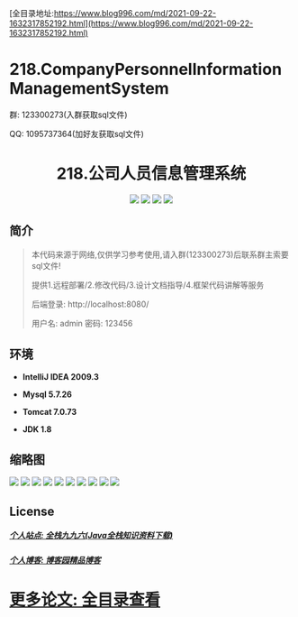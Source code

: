 [全目录地址:https://www.blog996.com/md/2021-09-22-1632317852192.html](https://www.blog996.com/md/2021-09-22-1632317852192.html)
# 218.CompanyPersonnelInformationManagementSystem

<p>群: 123300273(入群获取sql文件)</p>
<p>QQ: 1095737364(加好友获取sql文件)</p>

<p><h1 align="center">218.公司人员信息管理系统</h1></p>


<p align="center">
	<img src="https://img.shields.io/badge/jdk-1.8-orange.svg"/>
    <img src="https://img.shields.io/badge/spring-5.x-lightgrey.svg"/>
    <img src="https://img.shields.io/badge/springmvc-3.x-blue.svg"/>
    <img src="https://img.shields.io/badge/mybatis-5.x-yellow.svg"/>
</p>

## 简介


> 本代码来源于网络,仅供学习参考使用,请入群(123300273)后联系群主索要sql文件!
>
> 提供1.远程部署/2.修改代码/3.设计文档指导/4.框架代码讲解等服务
>
> 后端登录: http://localhost:8080/
> 
> 用户名: admin  密码: 123456


## 环境

- <b>IntelliJ IDEA 2009.3</b>

- <b>Mysql 5.7.26</b>

- <b>Tomcat 7.0.73</b>

- <b>JDK 1.8</b>




## 缩略图

![](https://img2023.cnblogs.com/blog/588112/202302/588112-20230219125711616-1968258949.jpg)
![](https://img2023.cnblogs.com/blog/588112/202302/588112-20230219125717730-1030887124.jpg)
![](https://img2023.cnblogs.com/blog/588112/202302/588112-20230219125726618-1061543618.jpg)
![](https://img2023.cnblogs.com/blog/588112/202302/588112-20230219125731960-1708576204.jpg)
![](https://img2023.cnblogs.com/blog/588112/202302/588112-20230219125737014-1162023946.jpg)
![](https://img2023.cnblogs.com/blog/588112/202302/588112-20230219125744172-316146769.jpg)
![](https://img2023.cnblogs.com/blog/588112/202302/588112-20230219125748463-109293964.jpg)
![](https://img2023.cnblogs.com/blog/588112/202302/588112-20230219125753337-939811505.jpg)
![](https://img2023.cnblogs.com/blog/588112/202302/588112-20230219125800230-801230543.jpg)
![](https://img2023.cnblogs.com/blog/588112/202302/588112-20230219125805500-461682146.jpg)


## License

##### [个人站点: 全栈九九六(Java全栈知识资料下载)](https://www.blog996.com/)
##### [个人博客: 博客园精品博客](https://www.cnblogs.com/yysbolg/)
# [更多论文: 全目录查看](https://www.blog996.com/md/2021-09-22-1632317852192.html)





